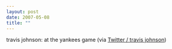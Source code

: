 ```yaml
---
layout: post
date: 2007-05-08
title: ""
---
```

travis johnson: at the yankees game (via <a href="http://twitter.com/travisj/statuses/56167482">Twitter / travis johnson</a>)